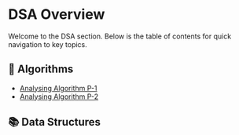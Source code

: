 # DSA Overview

Welcome to the DSA section. Below is the table of contents for quick navigation to key topics.

## 🧠 Algorithms

- [Analysing Algorithm P-1](/dsa/algo/algo-1)
- [Analysing Algorithm P-2](/dsa/algo/algo-2)
<!-- - [Searching](/dsa/algo/searching)
- [Recursion](/dsa/algo/recursion)
- [Divide & Conquer](/dsa/algo/divide-conquer) -->

## 📚 Data Structures

<!-- - [Arrays](/dsa/ds/arrays)
- [Linked Lists](/dsa/ds/linked-lists)
- [Stacks & Queues](/dsa/ds/stacks-queues) -->

